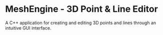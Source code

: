 # MeshEngine - 3D Point & Line Editor

A C++ application for creating and editing 3D points and lines through an intuitive GUI interface.